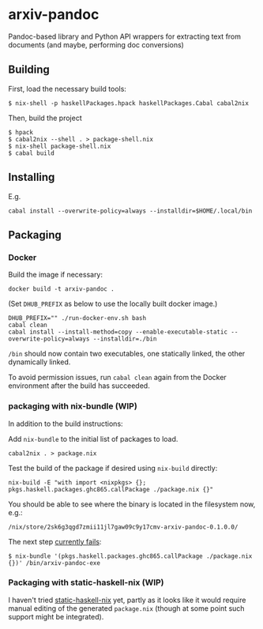 # arxiv-pandoc
Pandoc-based library and Python API wrappers for extracting text from documents (and maybe, performing doc conversions)

## Building

First, load the necessary build tools:

```
$ nix-shell -p haskellPackages.hpack haskellPackages.Cabal cabal2nix
```

Then, build the project

```
$ hpack
$ cabal2nix --shell . > package-shell.nix
$ nix-shell package-shell.nix
$ cabal build
```

## Installing

E.g.

```
cabal install --overwrite-policy=always --installdir=$HOME/.local/bin
```

## Packaging

### Docker

Build the image if necessary:

```
docker build -t arxiv-pandoc .
```

(Set `DHUB_PREFIX` as below to use the locally built docker image.)

```
DHUB_PREFIX="" ./run-docker-env.sh bash
cabal clean
cabal install --install-method=copy --enable-executable-static --overwrite-policy=always --installdir=./bin
```

`/bin` should now contain two executables, one statically linked,
the other dynamically linked.

To avoid permission issues, run `cabal clean` again from the Docker
environment after the build has succeeded.

### packaging with nix-bundle (WIP)

In addition to the build instructions:

Add `nix-bundle` to the initial list of packages to load.

```
cabal2nix . > package.nix
```

Test the build of the package if desired using `nix-build` directly:

```
nix-build -E "with import <nixpkgs> {}; pkgs.haskell.packages.ghc865.callPackage ./package.nix {}"
```

You should be able to see where the binary is located in the filesystem
now, e.g.:

```
/nix/store/2sk6g3qgd7zmii11jl7gaw09c9y17cmv-arxiv-pandoc-0.1.0.0/
```

The next step [currently fails](https://github.com/matthewbauer/nix-bundle/issues/55 ):

```
$ nix-bundle '(pkgs.haskell.packages.ghc865.callPackage ./package.nix {})' /bin/arxiv-pandoc-exe
```

### Packaging with static-haskell-nix (WIP)

I haven't tried [static-haskell-nix](https://github.com/nh2/static-haskell-nix) yet, partly as it looks like it
would require manual editing of the generated `package.nix` (though
at some point such support might be integrated).
